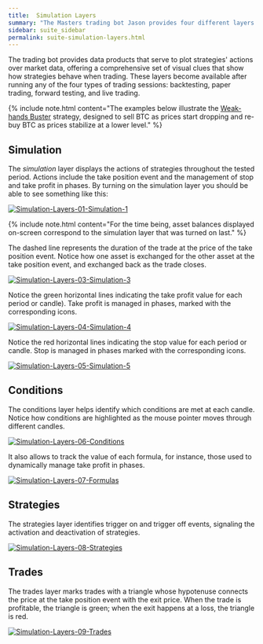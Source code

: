 ```yaml
---
title:  Simulation Layers
summary: "The Masters trading bot Jason provides four different layers: simulation, conditions, strategies, and trades."
sidebar: suite_sidebar
permalink: suite-simulation-layers.html
---
```


The <a data-toggle="tooltip" data-original-title="{{site.data.concepts.trading_bot}}">trading bot</a> provides <a data-toggle="tooltip" data-original-title="{{site.data.concepts.data_product}}">data products</a> that serve to plot strategies' actions over market data, offering a comprehensive set of visual clues that show how strategies behave when trading. These layers become available after running any of the four types of trading <a data-toggle="tooltip" data-original-title="{{site.data.concepts.session}}">sessions</a>: <a data-toggle="tooltip" data-original-title="{{site.data.network.backtesting_session}}">backtesting</a>, <a data-toggle="tooltip" data-original-title="{{site.data.network.paper_trading_session}}">paper trading</a>, <a data-toggle="tooltip" data-original-title="{{site.data.network.forward_testing_session}}">forward testing</a>, and <a data-toggle="tooltip" data-original-title="{{site.data.network.live_trading_session}}">live trading</a>.

{% include note.html content="The examples below illustrate the <a href='https://github.com/Superalgos/Strategy-BTC-WeakHandsBuster' rel='nofollow' rel='noopener' target='_blank'>Weak-hands Buster</a> strategy, designed to sell BTC as prices start dropping and re-buy BTC as prices stabilize at a lower level." %}

## Simulation

The *simulation* layer displays the actions of strategies throughout the tested period. Actions include the <a data-toggle="tooltip" data-original-title="{{site.data.trading_system.take_position_event}}">take position event</a> and the management of <a data-toggle="tooltip" data-original-title="{{site.data.trading_system.stop}}">stop</a> and <a data-toggle="tooltip" data-original-title="{{site.data.trading_system.take_profit}}">take profit</a> in phases. By turning on the simulation layer you should be able to see something like this:

[![Simulation-Layers-01-Simulation-1](https://user-images.githubusercontent.com/13994516/67279788-040d5880-f4cc-11e9-9098-11496fac9c79.gif)](https://user-images.githubusercontent.com/13994516/67279788-040d5880-f4cc-11e9-9098-11496fac9c79.gif)

{% include note.html content="For the time being, asset balances displayed on-screen correspond to the simulation layer that was turned on last." %}

The dashed line represents the duration of the trade at the price of the take position event. Notice how one asset is exchanged for the other asset at the take position event, and exchanged back as the trade closes.

[![Simulation-Layers-03-Simulation-3](https://user-images.githubusercontent.com/13994516/67279791-040d5880-f4cc-11e9-9cac-db42c419ca0c.gif)](https://user-images.githubusercontent.com/13994516/67279791-040d5880-f4cc-11e9-9cac-db42c419ca0c.gif)

Notice the green horizontal lines indicating the take profit value for each period or candle). Take profit is managed in <a data-toggle="tooltip" data-original-title="{{site.data.trading_system.phase_1}}">phases</a>, marked with the corresponding icons.

[![Simulation-Layers-04-Simulation-4](https://user-images.githubusercontent.com/13994516/67279792-040d5880-f4cc-11e9-8487-cf390d78da92.gif)](https://user-images.githubusercontent.com/13994516/67279792-040d5880-f4cc-11e9-8487-cf390d78da92.gif)

Notice the red horizontal lines indicating the stop value for each period or candle. Stop is managed in phases marked with the corresponding icons.

[![Simulation-Layers-05-Simulation-5](https://user-images.githubusercontent.com/13994516/67279793-04a5ef00-f4cc-11e9-8ac1-32e98762bf5b.gif)](https://user-images.githubusercontent.com/13994516/67279793-04a5ef00-f4cc-11e9-8ac1-32e98762bf5b.gif)

## Conditions

The conditions layer helps identify which <a data-toggle="tooltip" data-original-title="{{site.data.trading_system.condition}}">conditions</a> are met at each candle. Notice how conditions are highlighted as the mouse pointer moves through different candles.

[![Simulation-Layers-06-Conditions](https://user-images.githubusercontent.com/13994516/67279794-04a5ef00-f4cc-11e9-9c53-cf5694701b50.gif)](https://user-images.githubusercontent.com/13994516/67279794-04a5ef00-f4cc-11e9-9c53-cf5694701b50.gif)

It also allows to track the value of each <a data-toggle="tooltip" data-original-title="{{site.data.trading_system.formula}}">formula</a>, for instance, those used to dynamically manage take profit in phases.

[![Simulation-Layers-07-Formulas](https://user-images.githubusercontent.com/13994516/67279796-053e8580-f4cc-11e9-8688-4fea62c1f40b.gif)](https://user-images.githubusercontent.com/13994516/67279796-053e8580-f4cc-11e9-8688-4fea62c1f40b.gif)

## Strategies

The strategies layer identifies <a data-toggle="tooltip" data-original-title="{{site.data.trading_system.trigger-on_event}}">trigger on</a> and <a data-toggle="tooltip" data-original-title="{{site.data.trading_system.trigger-off_event}}">trigger off events</a>, signaling the activation and deactivation of strategies.

[![Simulation-Layers-08-Strategies](https://user-images.githubusercontent.com/13994516/67280186-dd035680-f4cc-11e9-82e8-e52706749f5a.gif)](https://user-images.githubusercontent.com/13994516/67280186-dd035680-f4cc-11e9-82e8-e52706749f5a.gif)

## Trades

The trades layer marks trades with a triangle whose hypotenuse connects the price at the take position event with the exit price. When the trade is profitable, the triangle is green; when the exit happens at a loss, the triangle is red.

[![Simulation-Layers-09-Trades](https://user-images.githubusercontent.com/13994516/67280187-dd9bed00-f4cc-11e9-93be-74b497d8f7b5.gif)](https://user-images.githubusercontent.com/13994516/67280187-dd9bed00-f4cc-11e9-93be-74b497d8f7b5.gif)